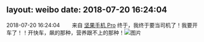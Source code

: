 layout: weibo
date: 2018-07-20 16:24:04
---
<meta name="referrer" content="no-referrer" />

2018-07-20 16:24:04  &nbsp;&nbsp;&nbsp;&nbsp;&nbsp;&nbsp; 来自 <a href="http://app.weibo.com/t/feed/Z4AgP" rel="nofollow">坚果手机 Pro</a>
终于，我终于要当司机了！我要开车了！！开快车，飙的那种，营养跟不上的那种！ ​​​
![图片](https://wx3.sinaimg.cn/large/6d2a6003ly1ftgeiytth4j20qo1be153.jpg)
